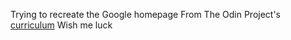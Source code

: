 Trying to recreate the Google homepage
From The Odin Project's [curriculum](http://www.theodinproject.com/courses/web-development-101/lessons/html-css)
Wish me luck